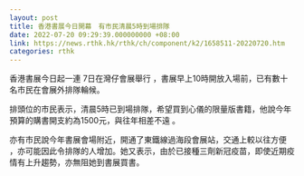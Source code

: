 ```yaml
---
layout: post
title: 香港書展今日開幕　有市民清晨5時到場排隊
date: 2022-07-20 09:29:39.000000000 +08:00
link: https://news.rthk.hk/rthk/ch/component/k2/1658511-20220720.htm
categories: rthk
---
```


香港書展今日起一連 7日在灣仔會展舉行 ，書展早上10時開放入場前，已有數十名市民在會展外排隊輪候。

排頭位的市民表示，清晨5時已到場排隊，希望買到心儀的限量版書籍，他說今年預算的購書開支約為1500元，與往年相差不遠 。

亦有市民說今年書展會場附近，開通了東鐵線過海段會展站，交通上較以往方便 ，亦可能因此令排隊的人增加。她又表示，由於已接種三劑新冠疫苗，即使近期疫情有上升趨勢，亦無阻她到書展買書。
